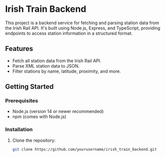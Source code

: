 # Irish Train Backend

This project is a backend service for fetching and parsing station data from the Irish Rail API. It's built using Node.js, Express, and TypeScript, providing endpoints to access station information in a structured format.

## Features

- Fetch all station data from the Irish Rail API.
- Parse XML station data to JSON.
- Filter stations by name, latitude, proximity, and more.

## Getting Started

### Prerequisites

- Node.js (version 14 or newer recommended)
- npm (comes with Node.js)

### Installation

1. Clone the repository:
   ```bash
   git clone https://github.com/yourusername/irish_train_backend.git  ```
